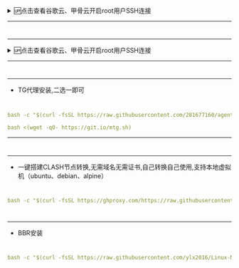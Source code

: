 
<details>
<summary>🆙点击查看谷歌云、甲骨云开启root用户SSH连接</summary>
<br>

第一步：进入服务器后,切换到root用户,下面命令一般都能切入root用户,如果不行请自行百度
```sh
sudo -i   或者   su - root
```

第二步：进入root用户后，把下面命令里的中文改成您要设置的服务器密码,然后执行命令
```sh
echo root:你想要设置的密码 |chpasswd root
```

第三步：防止服务器没curl，使用命令执行安装curl
```yaml
yum install -y curl || apt update && apt install -y curl
```

第四步：一键开启root用户SSH连接
```sh
bash -c  "$(curl -fsSL https://raw.githubusercontent.com/281677160/agent/main/ssh.sh)"
```

<br />
</details>

---
#
---
<details>
<summary>🆙点击查看谷歌云、甲骨云开启root用户SSH连接</summary>
<br>
```yaml
bash -c "$(curl -fsSL https://raw.githubusercontent.com/281677160/agent/main/xray_install.sh)"
```
---
#
---
- x-ui安装+伪装网站（支持的协议：vmess、vless、trojan、shadowsocks、dokodemo-door、socks、http）
#
```yaml
bash -c "$(curl -fsSL https://raw.githubusercontent.com/281677160/agent/main/x-ui.sh)"
```

<br />
</details>
  
---
#
---
- TG代理安装,二选一即可
#
```yaml
bash -c "$(curl -fsSL https://raw.githubusercontent.com/281677160/agent/main/erlang_tg.sh)"
```

```yaml
bash <(wget -qO- https://git.io/mtg.sh)
```
---
#
---
- 一键搭建CLASH节点转换,无需域名无需证书,自己转换自己使用,支持本地虚拟机（ubuntu、debian、alpine）
#
```yaml
bash -c "$(curl -fsSL https://ghproxy.com/https://raw.githubusercontent.com/281677160/agent/main/clash_install.sh)"
```
#
---
- BBR安装
#
```yaml
bash -c "$(curl -fsSL https://raw.githubusercontent.com/ylx2016/Linux-NetSpeed/master/tcp.sh)"
```

